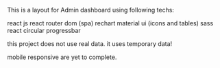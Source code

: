 This is a layout for Admin dashboard using following techs:

react js
react router dom (spa)
rechart
material ui (icons and tables)
sass
react circular progressbar

this project does not use real data. it uses temporary data!


mobile responsive are yet to complete. 

